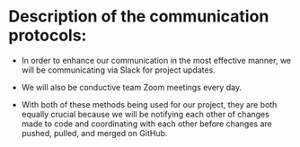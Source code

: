# Description of the communication protocols:

- In order to enhance our communication in the most effective manner, we will be communicating via Slack for project updates.

- We will also be conductive team Zoom meetings every day.

- With both of these methods being used for our project, they are both equally crucial because we will be notifying each other of changes made to code and coordinating with each other before changes are pushed, pulled, and merged on GitHub.